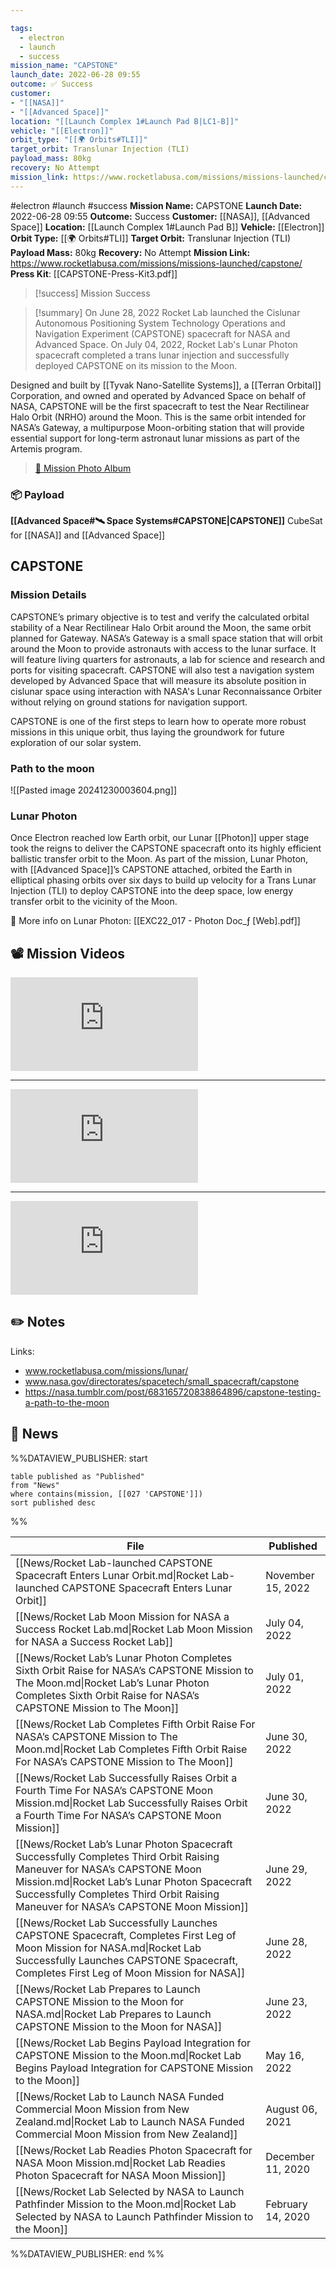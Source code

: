 ```yaml
---

tags:
  - electron
  - launch
  - success
mission_name: "CAPSTONE"
launch_date: 2022-06-28 09:55
outcome: ✅ Success
customer: 
- "[[NASA]]"
- "[[Advanced Space]]"
location: "[[Launch Complex 1#Launch Pad B|LC1-B]]"
vehicle: "[[Electron]]"
orbit_type: "[[🌍 Orbits#TLI]]"
target_orbit: Translunar Injection (TLI)
payload_mass: 80kg
recovery: No Attempt
mission_link: https://www.rocketlabusa.com/missions/missions-launched/capstone/
---
```


#electron #launch #success
**Mission Name:** CAPSTONE
**Launch Date:** 2022-06-28 09:55
**Outcome:** Success
**Customer:** [[NASA]], [[Advanced Space]]
**Location:** [[Launch Complex 1#Launch Pad B]]
**Vehicle:** [[Electron]]
**Orbit Type:** [[🌍 Orbits#TLI]]
**Target Orbit:** Translunar Injection (TLI)
**Payload Mass:** 80kg
**Recovery:** No Attempt
**Mission Link:** https://www.rocketlabusa.com/missions/missions-launched/capstone/
**Press Kit**: [[CAPSTONE-Press-Kit3.pdf]]

>[!success] Mission Success

>[!summary]
On June 28, 2022 Rocket Lab launched the Cislunar Autonomous Positioning System Technology Operations and Navigation Experiment (CAPSTONE) spacecraft for NASA and Advanced Space. On July 04, 2022, Rocket Lab's Lunar Photon spacecraft completed a trans lunar injection and successfully deployed CAPSTONE on its mission to the Moon.
>
Designed and built by [[Tyvak Nano-Satellite Systems]], a [[Terran Orbital]] Corporation, and owned and operated by Advanced Space on behalf of NASA, CAPSTONE will be the first spacecraft to test the Near Rectilinear Halo Orbit (NRHO) around the Moon. This is the same orbit intended for NASA’s Gateway, a multipurpose Moon-orbiting station that will provide essential support for long-term astronaut lunar missions as part of the Artemis program.
>[📸 Mission Photo Album](https://www.flickr.com/photos/rocketlab/albums/72177720298851362/)

### 📦 Payload

**[[Advanced Space#🛰️ Space Systems#CAPSTONE|CAPSTONE]]** CubeSat for [[NASA]] and [[Advanced Space]]


## CAPSTONE

### Mission Details
CAPSTONE’s primary objective is to test and verify the calculated orbital stability of a Near Rectilinear Halo Orbit around the Moon, the same orbit planned for Gateway. NASA’s Gateway is a small space station that will orbit around the Moon to provide astronauts with access to the lunar surface. It will feature living quarters for astronauts, a lab for science and research and ports for visiting spacecraft. CAPSTONE will also test a navigation system developed by Advanced Space that will measure its absolute position in cislunar space using interaction with NASA's Lunar Reconnaissance Orbiter without relying on ground stations for navigation support.

CAPSTONE is one of the first steps to learn how to operate more robust missions in this unique orbit, thus laying the groundwork for future exploration of our solar system.
### Path to the moon
![[Pasted image 20241230003604.png]]

### Lunar Photon

Once Electron reached low Earth orbit, our Lunar [[Photon]] upper stage took the reigns to deliver the CAPSTONE spacecraft onto its highly efficient ballistic transfer orbit to the Moon. As part of the mission, Lunar Photon, with [[Advanced Space]]’s CAPSTONE attached, orbited the Earth in elliptical phasing orbits over six days to build up velocity for a Trans Lunar Injection (TLI) to deploy CAPSTONE into the deep space, low energy transfer orbit to the vicinity of the Moon.

🌙 More info on Lunar Photon: [[EXC22_017 - Photon Doc_ƒ [Web].pdf]]


## 📽️ Mission Videos

<div class="responsive-video">
<iframe src="https://www.youtube.com/embed/LtvMiivrxxA" title="Rocket Lab&#39;s Electron - CAPSTONE Mission" frameborder="0" allow="accelerometer; autoplay; clipboard-write; encrypted-media; gyroscope; picture-in-picture; web-share" referrerpolicy="strict-origin-when-cross-origin" allowfullscreen></iframe>     
</div>

---

<div class="responsive-video">
<iframe src="https://www.youtube.com/embed/HptHSdDYHrU" title="Rocket Lab - CAPSTONE Launch 06/28/2022" frameborder="0" allow="accelerometer; autoplay; clipboard-write; encrypted-media; gyroscope; picture-in-picture; web-share" referrerpolicy="strict-origin-when-cross-origin" allowfullscreen></iframe>
</div>

---

<div class="responsive-video">
<iframe src="https://www.youtube.com/embed/w4XWnZNvazY" title="Welcome to the Moon, CAPSTONE" frameborder="0" allow="accelerometer; autoplay; clipboard-write; encrypted-media; gyroscope; picture-in-picture; web-share" referrerpolicy="strict-origin-when-cross-origin" allowfullscreen></iframe>
</div>


## ✏️ Notes

Links:
- www.rocketlabusa.com/missions/lunar/ 
- www.nasa.gov/directorates/spacetech/small_spacecraft/capstone
- https://nasa.tumblr.com/post/683165720838864896/capstone-testing-a-path-to-the-moon

## 📰 News
%%DATAVIEW_PUBLISHER: start
```
table published as "Published"
from "News"
where contains(mission, [[027 'CAPSTONE']])
sort published desc
```
%%

| File                                                                                                                                                                                                                                                             | Published         |
| ---------------------------------------------------------------------------------------------------------------------------------------------------------------------------------------------------------------------------------------------------------------- | ----------------- |
| [[News/Rocket Lab-launched CAPSTONE Spacecraft Enters Lunar Orbit.md\|Rocket Lab-launched CAPSTONE Spacecraft Enters Lunar Orbit]]                                                                                                                               | November 15, 2022 |
| [[News/Rocket Lab Moon Mission for NASA a Success  Rocket Lab.md\|Rocket Lab Moon Mission for NASA a Success  Rocket Lab]]                                                                                                                                       | July 04, 2022     |
| [[News/Rocket Lab’s Lunar Photon Completes Sixth Orbit Raise for NASA’s CAPSTONE Mission to The Moon.md\|Rocket Lab’s Lunar Photon Completes Sixth Orbit Raise for NASA’s CAPSTONE Mission to The Moon]]                                                         | July 01, 2022     |
| [[News/Rocket Lab Completes Fifth Orbit Raise For NASA’s CAPSTONE Mission to The Moon.md\|Rocket Lab Completes Fifth Orbit Raise For NASA’s CAPSTONE Mission to The Moon]]                                                                                       | June 30, 2022     |
| [[News/Rocket Lab Successfully Raises Orbit a Fourth Time For NASA’s CAPSTONE Moon Mission.md\|Rocket Lab Successfully Raises Orbit a Fourth Time For NASA’s CAPSTONE Moon Mission]]                                                                             | June 30, 2022     |
| [[News/Rocket Lab’s Lunar Photon Spacecraft Successfully Completes Third Orbit Raising Maneuver for NASA’s CAPSTONE Moon Mission.md\|Rocket Lab’s Lunar Photon Spacecraft Successfully Completes Third Orbit Raising Maneuver for NASA’s CAPSTONE Moon Mission]] | June 29, 2022     |
| [[News/Rocket Lab Successfully Launches CAPSTONE Spacecraft, Completes First Leg of Moon Mission for NASA.md\|Rocket Lab Successfully Launches CAPSTONE Spacecraft, Completes First Leg of Moon Mission for NASA]]                                               | June 28, 2022     |
| [[News/Rocket Lab Prepares to Launch CAPSTONE Mission to the Moon for NASA.md\|Rocket Lab Prepares to Launch CAPSTONE Mission to the Moon for NASA]]                                                                                                             | June 23, 2022     |
| [[News/Rocket Lab Begins Payload Integration for CAPSTONE Mission to the Moon.md\|Rocket Lab Begins Payload Integration for CAPSTONE Mission to the Moon]]                                                                                                       | May 16, 2022      |
| [[News/Rocket Lab to Launch NASA Funded Commercial Moon Mission from New Zealand.md\|Rocket Lab to Launch NASA Funded Commercial Moon Mission from New Zealand]]                                                                                                 | August 06, 2021   |
| [[News/Rocket Lab Readies Photon Spacecraft for NASA Moon Mission.md\|Rocket Lab Readies Photon Spacecraft for NASA Moon Mission]]                                                                                                                               | December 11, 2020 |
| [[News/Rocket Lab Selected by NASA to Launch Pathfinder Mission to the Moon.md\|Rocket Lab Selected by NASA to Launch Pathfinder Mission to the Moon]]                                                                                                           | February 14, 2020 |

%%DATAVIEW_PUBLISHER: end %%